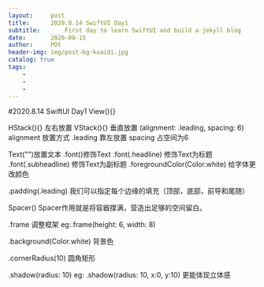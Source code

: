 ```yaml
---  
layout:     post
title:      2020.8.14 SwiftUI Day1
subtitle:       First day to learn SwiftUI and build a jekyll blog
date:       2020-08-15
author:     POt
header-img: img/post-bg-kuaidi.jpg
catalog: true
tags:       
    -   
    -   
    -   
---
```


#2020.8.14 SwiftUI Day1
View(){}

HStack(){} 左右放置
VStack(){} 垂直放置
(alignment: .leading, spacing: 6) alignment 放置方式 .leading 靠左放置 spacing 占空间为6

Text("")放置文本
.font()修饰Text 
.font(.headline) 修饰Text为标题
.font(.subheadline) 修饰Text为副标题
.foregroundColor(Color.white) 给字体更改颜色

.padding(.leading) 我们可以指定每个边缘的填充（顶部，底部，前导和尾随）

Spacer() Spacer作用就是将容器撑满，营造出足够的空间留白。

.frame 调整框架 eg:.frame(height: 6, width: 8)

.background(Color.white) 背景色

.cornerRadius(10) 圆角矩形

.shadow(radius: 10)
eg: .shadow(radius: 10, x:0, y:10) 更能体现立体感